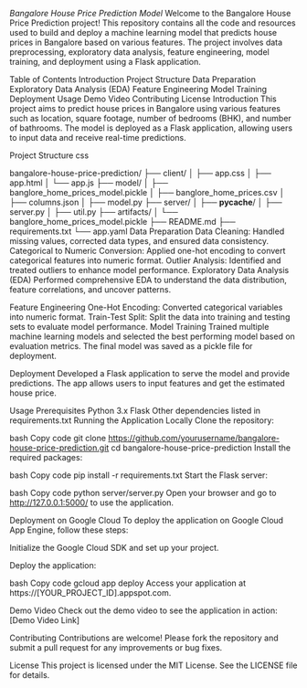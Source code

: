 *Bangalore House Price Prediction Model*
Welcome to the Bangalore House Price Prediction project! This repository contains all the code and resources used to build and deploy a machine learning model that predicts house prices in Bangalore based on various features. The project involves data preprocessing, exploratory data analysis, feature engineering, model training, and deployment using a Flask application.

Table of Contents
Introduction
Project Structure
Data Preparation
Exploratory Data Analysis (EDA)
Feature Engineering
Model Training
Deployment
Usage
Demo Video
Contributing
License
Introduction
This project aims to predict house prices in Bangalore using various features such as location, square footage, number of bedrooms (BHK), and number of bathrooms. The model is deployed as a Flask application, allowing users to input data and receive real-time predictions.

Project Structure
css

bangalore-house-price-prediction/
├── client/
│   ├── app.css
│   ├── app.html
│   └── app.js
├── model/
│   ├── banglore_home_prices_model.pickle
│   ├── banglore_home_prices.csv
│   ├── columns.json
│   ├── model.py
├── server/
│   ├── __pycache__/
│   ├── server.py
│   ├── util.py
├── artifacts/
│   └── banglore_home_prices_model.pickle
├── README.md
├── requirements.txt
└── app.yaml
Data Preparation
Data Cleaning: Handled missing values, corrected data types, and ensured data consistency.
Categorical to Numeric Conversion: Applied one-hot encoding to convert categorical features into numeric format.
Outlier Analysis: Identified and treated outliers to enhance model performance.
Exploratory Data Analysis (EDA)
Performed comprehensive EDA to understand the data distribution, feature correlations, and uncover patterns.

Feature Engineering
One-Hot Encoding: Converted categorical variables into numeric format.
Train-Test Split: Split the data into training and testing sets to evaluate model performance.
Model Training
Trained multiple machine learning models and selected the best performing model based on evaluation metrics. The final model was saved as a pickle file for deployment.

Deployment
Developed a Flask application to serve the model and provide predictions. The app allows users to input features and get the estimated house price.

Usage
Prerequisites
Python 3.x
Flask
Other dependencies listed in requirements.txt
Running the Application Locally
Clone the repository:

bash
Copy code
git clone https://github.com/yourusername/bangalore-house-price-prediction.git
cd bangalore-house-price-prediction
Install the required packages:

bash
Copy code
pip install -r requirements.txt
Start the Flask server:

bash
Copy code
python server/server.py
Open your browser and go to http://127.0.0.1:5000/ to use the application.

Deployment on Google Cloud
To deploy the application on Google Cloud App Engine, follow these steps:

Initialize the Google Cloud SDK and set up your project.

Deploy the application:

bash
Copy code
gcloud app deploy
Access your application at https://[YOUR_PROJECT_ID].appspot.com.

Demo Video
Check out the demo video to see the application in action: [Demo Video Link]

Contributing
Contributions are welcome! Please fork the repository and submit a pull request for any improvements or bug fixes.

License
This project is licensed under the MIT License. See the LICENSE file for details.
